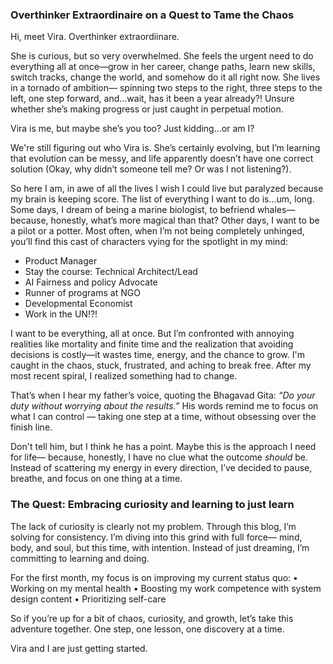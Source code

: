 ### Overthinker Extraordinaire on a Quest to Tame the Chaos

Hi, meet Vira. Overthinker extraordiinare. 

She is curious, but so very overwhelmed. She feels the urgent need to do everything all at once—grow in her career, change paths, learn new skills, switch tracks, change the world, and somehow do it all right now.
She lives in a tornado of ambition— spinning two steps to the right, three steps to the left, one step forward, and...wait, has it been a year already?! Unsure whether she’s making progress or just caught in perpetual motion.

Vira is me, but maybe she’s you too? Just kidding...or am I?

We're still figuring out who Vira is. She’s certainly evolving, but I’m learning that evolution can be messy, and life apparently doesn’t have one correct solution (Okay, why didn’t someone tell me? Or was I not listening?).

So here I am, in awe of all the lives I wish I could live but paralyzed because my brain is keeping score. The list of everything I want to do is...um, long.
Some days, I dream of being a marine biologist, to befriend whales—because, honestly, what’s more magical than that? Other days, I want to be a pilot or a potter. Most often, when I’m not being completely unhinged, you’ll find this cast of characters vying for the spotlight in my mind:
* Product Manager
* Stay the course: Technical Architect/Lead 
* AI Fairness and policy Advocate
* Runner of programs at NGO 
* Developmental Economist
* Work in the UN!?! 

 
I want to be everything, all at once. But I’m confronted with annoying realities like mortality and finite time and the realization that avoiding decisions is costly—it wastes time, energy, and the chance to grow. I'm caught in the chaos, stuck, frustrated, and aching to break free. After my most recent spiral, I realized something had to change. 

That’s when I hear my father’s voice, quoting the Bhagavad Gita: _“Do your duty without worrying about the results.”_ His words remind me to focus on what I can control — taking one step at a time, without obsessing over the finish line.

Don't tell him, but I think he has a point. Maybe this is the approach I need for life— because, honestly, I have no clue what the outcome _should_ be. Instead of scattering my energy in every direction, I’ve decided to pause, breathe, and focus on one thing at a time.

### The Quest: Embracing curiosity and learning to just learn 

The lack of curiosity is clearly not my problem. Through this blog, I’m solving for consistency. I’m diving into this grind with full force— mind, body, and soul, but this time, with intention. Instead of just dreaming, I’m committing to learning and doing.

For the first month, my focus is on improving my current status quo:
	• Working on my mental health
	• Boosting my work competence with system design content
	• Prioritizing self-care
	
So if you’re up for a bit of chaos, curiosity, and growth, let’s take this adventure together. One step, one lesson, one discovery at a time.

Vira and I are just getting started.
